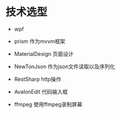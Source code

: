 # 技术选型

* wpf

* prism 作为mvvm框架

* MaterialDesign  页面设计

* NewTonJson 作为json文件读取以及序列化

* RestSharp http操作

* AvaIonEdit 代码输入框

* ffmpeg 使用ffmpeg录制屏幕